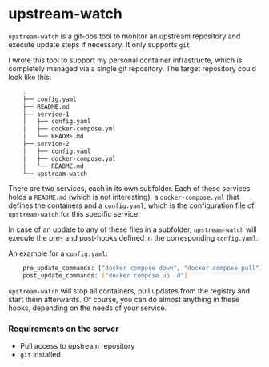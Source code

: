 # upstream-watch

`upstream-watch` is a git-ops tool to monitor an upstream repository and execute update steps if necessary.
It only supports `git`.

I wrote this tool to support my personal container infrastructe, which is completely managed via a single
git repository.
The target repository could look like this:

```sh
    .
    ├── config.yaml
    ├── README.md
    ├── service-1
    │   ├── config.yaml
    │   ├── docker-compose.yml
    │   └── README.md
    ├── service-2
    │   ├── config.yaml
    │   ├── docker-compose.yml
    │   └── README.md
    └── upstream-watch
```

There are two services, each in its own subfolder.
Each of these services holds a `README.md` (which is not interesting), a `docker-compose.yml` that defines
the containers and a `config.yaml`, which is the configuration file of `upstream-watch` for this specific service.

In case of an update to any of these files in a subfolder, `upstream-watch` will execute the pre- and post-hooks
defined in the corresponding `config.yaml`.

An example for a `config.yaml`:

```sh
    pre_update_commands: ["docker compose down", "docker compose pull"]
    post_update_commands: ["docker compose up -d"]
```

`upstream-watch` will stop all containers, pull updates from the registry and start them afterwards.
Of course, you can do almost anything in these hooks, depending on the needs of your service.

### Requirements on the server

* Pull access to upstream repository
* `git` installed
